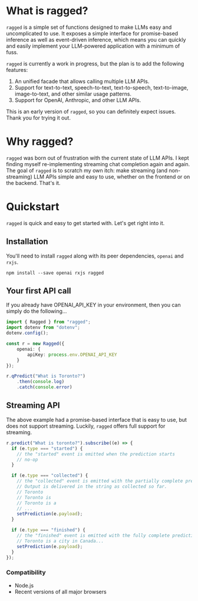 
# What is ragged?

`ragged` is a simple set of functions designed to make LLMs easy and uncomplicated to use. It exposes a simple interface for promise-based inference as well as event-driven inference, which means you can quickly and easily implement your LLM-powered application with a minimum of fuss.

`ragged` is currently a work in progress, but the plan is to add the following features:

1. An unified facade that allows calling multiple LLM APIs.
2. Support for text-to-text, speech-to-text, text-to-speech, text-to-image, image-to-text, and other similar usage patterns.
3. Support for OpenAI, Anthropic, and other LLM APIs.

This is an early version of `ragged`, so you can definitely expect issues. Thank you for trying it out.

# Why ragged?

`ragged` was born out of frustration with the current state of LLM APIs. I kept finding myself re-implementing streaming chat completion again and again. The goal of `ragged` is to scratch my own itch: make streaming (and non-streaming) LLM APIs simple and easy to use, whether on the frontend or on the backend. That's it.

# Quickstart

`ragged` is quick and easy to get started with. Let's get right into it.

## Installation

You'll need to install `ragged` along with its peer dependencies, `openai` and `rxjs`.

```
npm install --save openai rxjs ragged
```

## Your first API call

If you already have OPENAI_API_KEY in your environment, then you can simply do the following...

```ts
import { Ragged } from "ragged";
import dotenv from "dotenv";
dotenv.config();

const r = new Ragged({
    openai: {
        apiKey: process.env.OPENAI_API_KEY
    }
});

r.qPredict("What is Toronto?")
    .then(console.log)
    .catch(console.error)
```

## Streaming API

The above example had a promise-based interface that is easy to use, but does not support streaming. Luckily, `ragged` offers full support for streaming.

```ts
r.predict("What is toronto?").subscribe((e) => {
  if (e.type === "started") {
    // the "started" event is emitted when the prediction starts
    // no-op
  }

  if (e.type === "collected") {
    // the "collected" event is emitted with the partially complete prediction as it streams down
    // Output is delivered in the string as collected so far.
    // Toronto
    // Toronto is
    // Toronto is a
    // ...
    setPrediction(e.payload);
  }

  if (e.type === "finished") {
    // the "finished" event is emitted with the fully complete prediction
    // Toronto is a city in Canada...
    setPrediction(e.payload); 
  }
});
```

### Compatibility

* Node.js
* Recent versions of all major browsers
